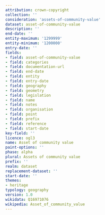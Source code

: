 ```yaml
---
attribution: crown-copyright
collection: ''
consideration: 'assets-of-community-value'
dataset: asset-of-community-value
description: ''
end-date: ''
entity-maximum: '1299999'
entity-minimum: '1200000'
entry-date: ''
fields:
- field: asset-of-community-value
- field: categories
- field: documentation-url
- field: end-date
- field: entity
- field: entry-date
- field: geography
- field: geometry
- field: legislation
- field: name
- field: notes
- field: organisation
- field: point
- field: prefix
- field: reference
- field: start-date
key-field: ''
licence: ogl3
name: Asset of community value
paint-options: ''
phase: alpha
plural: Assets of community value
prefix: ''
realm: dataset
replacement-dataset: ''
start-date: ''
themes:
- heritage
typology: geography
version: 1.0
wikidata: Q16971076
wikipedia: Asset_of_community_value
---
```

